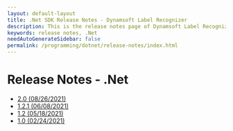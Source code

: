 ```yaml
---
layout: default-layout
title: .Net SDK Release Notes - Dynamsoft Label Recognizer 
description: This is the release notes page of Dynamsoft Label Recognizer for .Net SDK.
keywords: release notes, .Net
needAutoGenerateSidebar: false
permalink: /programming/dotnet/release-notes/index.html
---
```


# Release Notes - .Net

- [2.0   (08/26/2021)](dotnet-2.md#20-08262021)
- [1.2.1 (06/08/2021)](dotnet-1.md#121-06082021)
- [1.2   (05/18/2021)](dotnet-1.md#12-05182021)
- [1.0   (02/24/2021)](dotnet-1.md#10-02242021)

